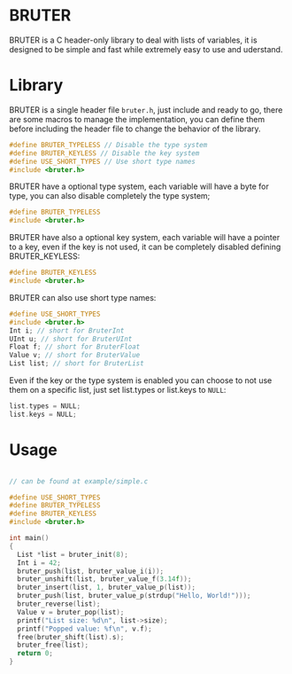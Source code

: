 
# BRUTER

  BRUTER is a C header-only library to deal with lists of variables, it is designed to be simple and fast while extremely easy to use and uderstand.

# Library

  BRUTER is a single header file `bruter.h`, just include and ready to go, there are some macros to manage the implementation, you can define them before including the header file to change the behavior of the library.

  ```c
  #define BRUTER_TYPELESS // Disable the type system
  #define BRUTER_KEYLESS // Disable the key system
  #define USE_SHORT_TYPES // Use short type names
  #include <bruter.h>
  ```

  BRUTER have a optional type system, each variable will have a byte for type, you can also disable completely the type system;
  ```c
  #define BRUTER_TYPELESS
  #include <bruter.h>
  ```

  BRUTER have also a optional key system, each variable will have a pointer to a key, even if the key is not used, it can be completely disabled defining BRUTER_KEYLESS:
  ```c
  #define BRUTER_KEYLESS
  #include <bruter.h>
  ```

  BRUTER can also use short type names:

  ```c
  #define USE_SHORT_TYPES
  #include <bruter.h>
  Int i; // short for BruterInt
  UInt u; // short for BruterUInt
  Float f; // short for BruterFloat
  Value v; // short for BruterValue
  List list; // short for BruterList
  ```

  Even if the key or the type system is enabled you can choose to not use them on a specific list, just set list.types or list.keys to `NULL`:
  ```c
  list.types = NULL;
  list.keys = NULL;
  ```

# Usage


  ```c

// can be found at example/simple.c

#define USE_SHORT_TYPES
#define BRUTER_TYPELESS
#define BRUTER_KEYLESS
#include <bruter.h>

int main()
{
    List *list = bruter_init(8);
    Int i = 42;
    bruter_push(list, bruter_value_i(i));
    bruter_unshift(list, bruter_value_f(3.14f));
    bruter_insert(list, 1, bruter_value_p(list));
    bruter_push(list, bruter_value_p(strdup("Hello, World!")));
    bruter_reverse(list);
    Value v = bruter_pop(list);
    printf("List size: %d\n", list->size);
    printf("Popped value: %f\n", v.f);
    free(bruter_shift(list).s);
    bruter_free(list);
    return 0;
}
```
